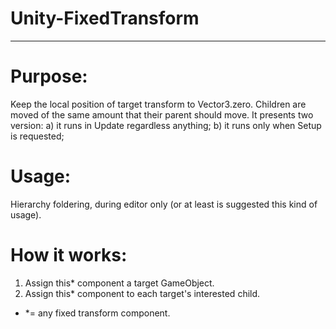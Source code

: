 # Unity-FixedTransform
-------------------------------------------------------

# Purpose: 
Keep the local position of target transform to Vector3.zero.
Children are moved of the same amount that their parent should move.
It presents two version: a) it runs in Update regardless anything; b) it runs only when Setup is requested;
  
# Usage: 
Hierarchy foldering, during editor only (or at least is suggested this kind of usage).

# How it works:
1) Assign this* component a target GameObject.
2) Assign this* component to each target's interested child.

* *= any fixed transform component.
